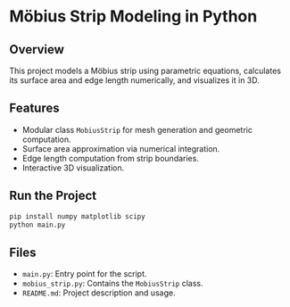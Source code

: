 # Möbius Strip Modeling in Python

## Overview
This project models a Möbius strip using parametric equations, calculates its surface area and edge length numerically, and visualizes it in 3D.

## Features
- Modular class `MobiusStrip` for mesh generation and geometric computation.
- Surface area approximation via numerical integration.
- Edge length computation from strip boundaries.
- Interactive 3D visualization.

## Run the Project

```bash
pip install numpy matplotlib scipy
python main.py
```

## Files
- `main.py`: Entry point for the script.
- `mobius_strip.py`: Contains the `MobiusStrip` class.
- `README.md`: Project description and usage.
